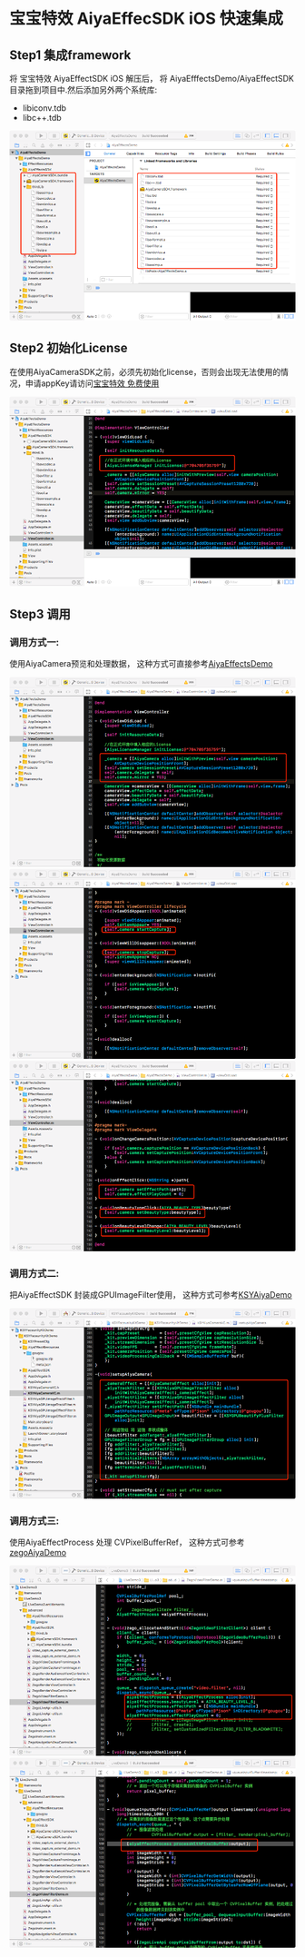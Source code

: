 # 宝宝特效 AiyaEffecSDK iOS 快速集成

## Step1 集成framework
将 宝宝特效 AiyaEffectSDK iOS 解压后， 将 AiyaEfffectsDemo/AiyaEffectSDK 目录拖到项目中.然后添加另外两个系统库:
* libiconv.tdb
* libc++.tdb 

![](inputSDK.png)

## Step2 初始化License
在使用AiyaCameraSDK之前，必须先初始化license，否则会出现无法使用的情况，申请appKey请访问[宝宝特效 免费使用](http://bbtexiao.aiyaapp.com/site/free)

![](initLicense.png)

## Step3 调用

### 调用方式一:
使用AiyaCamera预览和处理数据， 这种方式可直接参考[AiyaEffectsDemo](https://github.com/aiyaapp/AiyaEffectsIOS)

![](initCamera.png)
![](startCamera.png)
![](setupEffect.png)


### 调用方式二:
把AiyaEffectSDK 封装成GPUImageFilter使用， 这种方式可参考[KSYAiyaDemo](https://github.com/aiyaapp/AiyaEffectsWithKSVCIOS)

![](ksy.png)

### 调用方式三:
使用AiyaEffectProcess 处理 CVPixelBufferRef， 这种方式可参考[zegoAiyaDemo](https://github.com/aiyaapp/AiyaEffectsWithZegoIOS)

![](zego.png)  
![](zego1.png)
